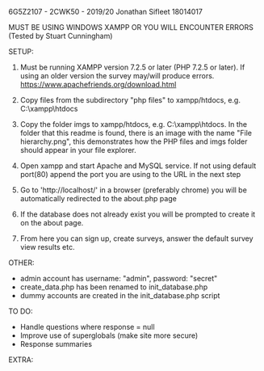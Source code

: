 6G5Z2107 - 2CWK50 - 2019/20
Jonathan Sifleet
18014017

MUST BE USING WINDOWS XAMPP OR YOU WILL ENCOUNTER ERRORS (Tested by Stuart Cunningham)

SETUP:
1) Must be running XAMPP version 7.2.5 or later (PHP 7.2.5 or later). If using an older version the survey may/will produce errors.
https://www.apachefriends.org/download.html

2) Copy files from the subdirectory "php files" to xampp/htdocs, e.g. C:\xampp\htdocs

3) Copy the folder imgs to xampp/htdocs, e.g. C:\xampp\htdocs. In the folder that this readme is found, there is an image with the name "File hierarchy.png", this demonstrates how the PHP files and imgs folder should appear in your file explorer.

4) Open xampp and start Apache and MySQL service. If not using default port(80) append the port you are using to the URL in the next step

5) Go to 'http://localhost/' in a browser (preferably chrome) you will be automatically redirected to the about.php page

6) If the database does not already exist you will be prompted to create it on the about page.

7) From here you can sign up, create surveys, answer the default survey view results etc.

OTHER:
- admin account has username: "admin", password: "secret"
- create_data.php has been renamed to init_database.php
- dummy accounts are created in the init_database.php script

TO DO:
- Handle questions where response = null
- Improve use of superglobals (make site more secure)
- Response summaries

EXTRA: